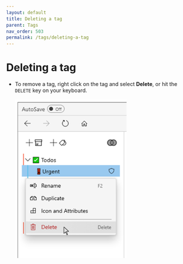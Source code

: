 ```yaml
---
layout: default
title: Deleting a tag
parent: Tags
nav_order: 503
permalink: /tags/deleting-a-tag
---
```


# Deleting a tag

- To remove a tag, right click on the tag and select **Delete**, or hit the `DELETE` key on your keyboard.<br/><br/><img src="../img/Delete-Tag.png" alt="Deleting a tag" width="300"/>